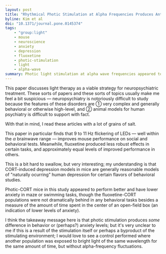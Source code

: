 ```yaml
---
layout: post
title: "Rhythmical Photic Stimulation at Alpha Frequencies Produces Antidepressant-Like Effects in a Mouse Model of Depression"
byline: Kim et al
doi: "10.1371/journal.pone.0145374"
tags:
    - "group:light"
    - mouse
    - neuroscience
    - anxiety
    - depression
    - fluoxetine
    - photic-stimulation
    - light
    - alpha-wave
summary: Photic light stimulation at alpha wave frequencies appeared to have antidepressant effects in CORT-induced depression models in mice.
---
```


This paper discusses light therapy as a viable strategy for neuropsychiatric treatment. These sorts of papers and these sorts of topics usually make me feel a bit suspicious — neuropsychiatry is notoriously difficult to study because the features of these disorders are ① very complex and generally behavioral or otherwise high-level, and ② animal models for human psychiatry is difficult to support with fact.

With that in mind, I read these articles with a lot of grains of salt.

This paper in particular finds that 9 to 11 Hz flickering of LEDs — well within the $\alpha$ brainwave range — improves mouse performance on social and behavioral tests. Meanwhile, fluoxetine produced less robust effects in certain tasks, and approximately equal levels of improved performance in others.

This is a bit hard to swallow, but very interesting; my understanding is that CORT-induced depression models in mice are generally reasonable models of "naturally ocurring" human depression for certain flavors of behavioral studies.

Photic-CORT mice in this study appeared to perform better and have lower anxiety in maze or swimming tasks, though the fluoxetine-CORT populations were not dramatically behind in any behavioral tasks besides a measure of the amount of time spent in the center of an open-field box (an indication of lower levels of anxiety).

I think the takeaway message here is that photic stimulation produces _some_ difference in behavior or (perhaps?) anxiety levels; but it's very unclear to me if this is a result of the stimulation itself or perhaps a byproduct of the stimulating environment; I would love to see a control performed where another population was exposed to bright light of the same wavelength for the same amount of time, but without alpha-frequency fluctuations.

